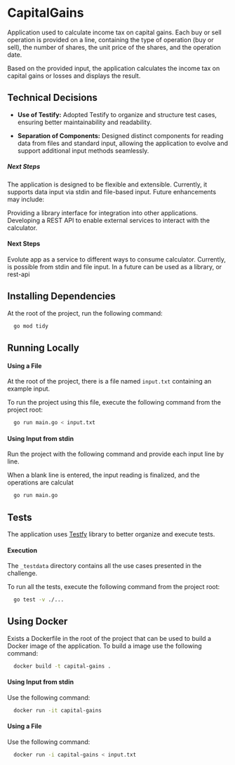 
# CapitalGains
Application used to calculate income tax on capital gains.
Each buy or sell operation is provided on a line, containing the type of operation (buy or sell), the number of shares, the unit price of the shares, and the operation date.

Based on the provided input, the application calculates the income tax on capital gains or losses and displays the result.


## Technical Decisions
- **Use of Testify:** Adopted Testify to organize and structure test cases, ensuring better maintainability and readability.


- **Separation of Components:** Designed distinct components for reading data from files and standard input, allowing the application to evolve and support additional input methods seamlessly.

##### Next Steps
The application is designed to be flexible and extensible. Currently, it supports data input via stdin and file-based input. Future enhancements may include:

Providing a library interface for integration into other applications.
Developing a REST API to enable external services to interact with the calculator.

#### Next Steps
  Evolute app as a service to different ways to consume calculator. 
  Currently, is possible from stdin and file input. In a future can be used as a library, or rest-api


## Installing Dependencies
At the root of the project, run the following command:
```bash
  go mod tidy 
```

## Running Locally
#### Using a File
At the root of the project, there is a file named `input.txt` containing an example input.

To run the project using this file, execute the following command from the project root:
```bash
  go run main.go < input.txt
```


#### Using Input from stdin
Run the project with the following command and provide each input line by line.

When a blank line is entered, the input reading is finalized, and the operations are calculat
```bash
  go run main.go
```


## Tests
The application uses [Testfy](https://github.com/stretchr/testify) library to better organize and execute tests.


#### Execution
The `_testdata` directory contains all the use cases presented in the challenge.

To run all the tests, execute the following command from the project root:
```bash
  go test -v ./...
```

## Using Docker

Exists a Dockerfile in the root of the project that can be used to build a Docker image of the application.
To build a image use the following command:

```bash
  docker build -t capital-gains .
```

#### Using Input from stdin
Use the following command:
```bash
  docker run -it capital-gains
```
#### Using a File
Use the following command:
```bash
  docker run -i capital-gains < input.txt
```